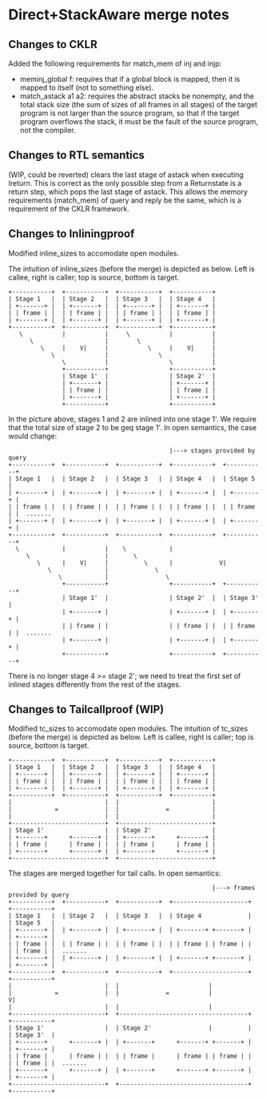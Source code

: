 # Direct+StackAware merge notes

## Changes to CKLR

Added the following requirements for match_mem of inj and injp:

- meminj_global f: requires that if a global block is mapped, then it is mapped
  to itself (not to something else).
- match_astack a1 a2: requires the abstract stacks be nonempty, and the total
  stack size (the sum of sizes of all frames in all stages) of the target
  program is not larger than the source program, so that if the target program
  overflows the stack, it must be the fault of the source program, not the
  compiler.

## Changes to RTL semantics

(WIP, could be reverted) clears the last stage of astack when executing Ireturn.
This is correct as the only possible step from a Returnstate is a return step,
which pops the last stage of astack. This allows the memory requirements
(match_mem) of query and reply be the same, which is a requirement of the CKLR
framework.

## Changes to Inliningproof

Modified inline_sizes to accomodate open modules.

The intuition of inline_sizes (before the merge) is depicted as below.
Left is callee, right is caller; top is source, bottom is target.

```
+-----------+  +-----------+  +-----------+  +-----------+
| Stage 1   |  | Stage 2   |  | Stage 3   |  | Stage 4   |
| +-------+ |  | +-------+ |  | +-------+ |  | +-------+ |
| | frame | |  | | frame | |  | | frame | |  | | frame | |
| +-------+ |  | +-------+ |  | +-------+ |  | +-------+ |
+-----------+  +-----------+  +-----------+  +-----------+
   \           |           |     \           |           |
      \                    |        \                    |
         \     |    V|     |           \     |    V|     |
            \              |              \              |
               \           |                 \           |
               +-----------+                 +-----------+
               | Stage 1'  |                 | Stage 2'  |
               | +-------+ |                 | +-------+ |
               | | frame | |                 | | frame | |
               | +-------+ |                 | +-------+ |
               +-----------+                 +-----------+
```

In the picture above, stages 1 and 2 are inlined into one stage 1'.
We require that the total size of stage 2 to be geq stage 1'.
In open semantics, the case would change:

```
                                             |---> stages provided by query
+-----------+  +-----------+  +-----------+  +-----------+  +-----------+
| Stage 1   |  | Stage 2   |  | Stage 3   |  | Stage 4   |  | Stage 5   |
| +-------+ |  | +-------+ |  | +-------+ |  | +-------+ |  | +-------+ |
| | frame | |  | | frame | |  | | frame | |  | | frame | |  | | frame | |  .......
| +-------+ |  | +-------+ |  | +-------+ |  | +-------+ |  | +-------+ |
+-----------+  +-----------+  +-----------+  +-----------+  +-----------+
  \            |           |    \            |
     \                     |       \
        \      |    V|     |          \      |             V|
           \               |             \
              \            |                \
               +-----------+                 +-----------+  +-----------+
               | Stage 1'  |                 | Stage 2'  |  | Stage 3'  |
               | +-------+ |                 | +-------+ |  | +-------+ |
               | | frame | |                 | | frame | |  | | frame | |  .......
               | +-------+ |                 | +-------+ |  | +-------+ |
               +-----------+                 +-----------+  +-----------+
```

There is no longer stage 4 >= stage 2'; we need to treat the first set
of inlined stages differently from the rest of the stages.

## Changes to Tailcallproof (WIP)

Modified tc_sizes to accomodate open modules.
The intuition of tc_sizes (before the merge) is depicted as below.
Left is callee, right is caller; top is source, bottom is target.

```
+-----------+  +-----------+  +-----------+  +-----------+
| Stage 1   |  | Stage 2   |  | Stage 3   |  | Stage 4   |
| +-------+ |  | +-------+ |  | +-------+ |  | +-------+ |
| | frame | |  | | frame | |  | | frame | |  | | frame | |
| +-------+ |  | +-------+ |  | +-------+ |  | +-------+ |
+-----------+  +-----------+  +-----------+  +-----------+
|                          |  |                          |
|            =             |  |             =            |
|                          |  |                          |
+--------------------------+  +--------------------------+
| Stage 1'                 |  | Stage 2'                 |
| +-------+      +-------+ |  | +-------+      +-------+ |
| | frame |      | frame | |  | | frame |      | frame | |
| +-------+      +-------+ |  | +-------+      +-------+ |
+--------------------------+  +--------------------------+
```

The stages are merged together for tail calls. In open semantics:

```
                                                         |---> frames provided by query
+-----------+  +-----------+  +-----------+  +---------------------+  +-----------+
| Stage 1   |  | Stage 2   |  | Stage 3   |  | Stage 4             |  | Stage 5   |
| +-------+ |  | +-------+ |  | +-------+ |  | +-------+ +-------+ |  | +-------+ |
| | frame | |  | | frame | |  | | frame | |  | | frame | | frame | |  | | frame | |  .......
| +-------+ |  | +-------+ |  | +-------+ |  | +-------+ +-------+ |  | +-------+ |
+-----------+  +-----------+  +-----------+  +---------------------+  +-----------+
|                          |  |                         |
|            =             |  |             =           |            V|
|                          |  |                         |
+--------------------------+  +------------------------------------+  +-----------+
| Stage 1'                 |  | Stage 2'                |          |  | Stage 3'  |
| +-------+      +-------+ |  | +-------+      +-------+ +-------+ |  | +-------+ |
| | frame |      | frame | |  | | frame |      | frame | | frame | |  | | frame | |  .......
| +-------+      +-------+ |  | +-------+      +-------+ +-------+ |  | +-------+ |
+--------------------------+  +------------------------------------+  +-----------+
```
